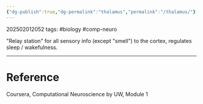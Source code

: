 ```yaml
---
{"dg-publish":true,"dg-permalink":"thalamus","permalink":"/thalamus/"}
---
```


202502012052
tags: #biology #comp-neuro 

"Relay station" for all sensory info (except "smell") to the cortex, regulates sleep / wakefulness.

---
# Reference

Coursera, Computational Neuroscience by UW, Module 1